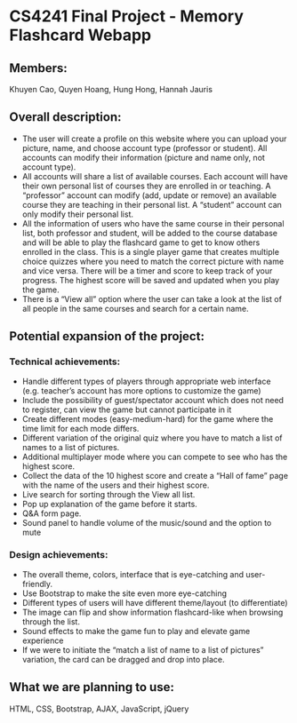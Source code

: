 # CS4241 Final Project - Memory Flashcard Webapp

## Members:
Khuyen Cao, Quyen Hoang, Hung Hong, Hannah Jauris

## Overall description:
- The user will create a profile on this website where you can upload your picture, name, and choose account type (professor or student). All accounts can modify their information (picture and name only, not account type).
- All accounts will share a list of available courses. Each account will have their own personal list of courses they are enrolled in or teaching. A “professor” account can modify (add, update or remove) an available course they are teaching in their personal list. A “student” account can only modify their personal list.
- All the information of users who have the same course in their personal list, both professor and student, will be added to the course database and will be able to play the flashcard game to get to know others enrolled in the class. This is a single player game that creates multiple choice quizzes where you need to match the correct picture with name and vice versa. There will be a timer and score to keep track of your progress. The highest score will be saved and updated when you play the game.
- There is a “View all” option where the user can take a look at the list of all people in the same courses and search for a certain name.

## Potential expansion of the project:

### Technical achievements:
- Handle different types of players through appropriate web interface (e.g. teacher’s account has more options to customize the game)
- Include the possibility of guest/spectator account which does not need to register, can view the game but cannot participate in it
- Create different modes (easy-medium-hard) for the game where the time limit for each mode differs.
- Different variation of the original quiz where you have to match a list of names to a list of pictures.
- Additional multiplayer mode where you can compete to see who has the highest score.
- Collect the data of the 10 highest score and create a “Hall of fame” page with the name of the users and their highest score.
- Live search for sorting through the View all list.
- Pop up explanation of the game before it starts.
- Q&A form page.
- Sound panel to handle volume of the music/sound and the option to mute

### Design achievements:
- The overall theme, colors, interface that is eye-catching and user-friendly.
- Use Bootstrap to make the site even more eye-catching
- Different types of users will have different theme/layout (to differentiate)
- The image can flip and show information flashcard-like when browsing through the list.
- Sound effects to make the game fun to play and elevate game experience
- If we were to initiate the “match a list of name to a list of pictures” variation, the card can be dragged and drop into place.

## What we are planning to use:
HTML, CSS, Bootstrap, AJAX, JavaScript, jQuery
